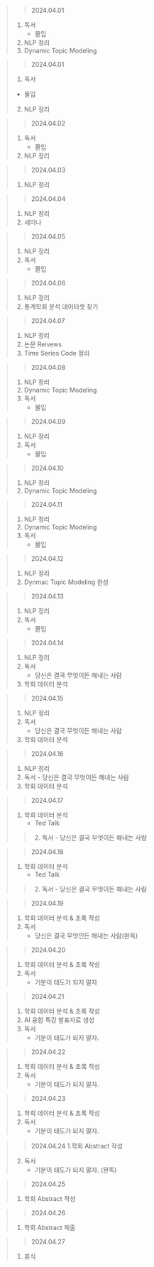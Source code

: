> > 2024.04.01
> 1. 독서
>    - 몰입
> 2. NLP 정리
> 3. Dynamic Topic Modeling

> > 2024.04.01
> 1. 독서
>   - 몰입
> 2. NLP 정리

> > 2024.04.02
> 1. 독서
>    - 몰입
> 2. NLP 정리

> > 2024.04.03
> 1. NLP 정리

> > 2024.04.04
> 1. NLP 정리
> 2. 세미나

> > 2024.04.05
> 1. NLP 정리
> 2. 독서
>    - 몰입

> > 2024.04.06
> 1. NLP 정리
> 2. 통계학회 분석 데이터셋 찾기

> > 2024.04.07
> 1. NLP 정리
> 2. 논문 Reivews
> 3. Time Series Code 정리

> > 2024.04.08
> 1. NLP 정리
> 2. Dynamic Topic Modeling
> 3. 독서
>    - 몰입

> > 2024.04.09
> 1. NLP 정리
> 2. 독서
>    - 몰입

> > 2024.04.10
> 1. NLP 정리
> 2. Dynamic Topic Modeling

> > 2024.04.11
> 1. NLP 정리
> 2. Dynamic Topic Modeling
> 3. 독서
>    - 몰입

> > 2024.04.12
> 1. NLP 정리
> 2. Dynmac Topic Modeling 완성

> > 2024.04.13
> 1. NLP 정리
> 2. 독서
>    - 몰입

> > 2024.04.14
> 1. NLP 정리
> 2. 독서
>    - 당신은 결국 무엇이든 해내는 사람
> 3. 학회 데이터 분석

> > 2024.04.15
> 1. NLP 정리
> 2. 독서
>    - 당신은 결국 무엇이든 해내는 사람
> 3. 학회 데이터 분석

> > 2024.04.16
> 1. NLP 정리
> 2. 독서
      - 당신은 결국 무엇이든 해내는 사람
> 3. 학회 데이터 분석

> > 2024.04.17
> 1. 학회 데이터 분석
>       - Ted Talk
> > 2. 독서
>       - 당신은 결국 무엇이든 해내는 사람

> > 2024.04.18
> 1. 학회 데이터 분석
>       - Ted Talk
> > 2. 독서
>       - 당신은 결국 무엇이든 해내는 사람

> > 2024.04.19
> 1. 학회 데이터 분석 & 초록 작성
> 2. 독서
>    - 당신은 결국 무엇인든 해내는 사람(완독)

> > 2024.04.20
> 1. 학회 데이터 분석 & 초록 작성
> 2. 독서
>    - 기분이 태도가 되지 말자

> > 2024.04.21
> 1. 학회 데이터 분석 & 초록 작성
> 2. AI 융합 특강 발표자료 생성
> 3. 독서
>    - 기분이 태도가 되지 말자.

> > 2024.04.22
> 1. 학회 데이터 분석 & 초록 작성
> 2. 독서
>    - 기분이 태도가 되지 말자.

> > 2024.04.23
> 1. 학회 데이터 분석 & 초록 작성
> 2. 독서
>    - 기분이 태도가 되지 말자.

> > 2024.04.24
> 1.학회 Abstract 작성
> 2. 독서
>    - 기분이 태도가 되지 말자. (완독)

> > 2024.04.25
> 1. 학회 Abstract 작성

> > 2024.04.26
> 1. 학회 Abstract 제출

> > 2024.04.27
> 1. 휴식
